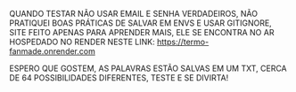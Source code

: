 QUANDO TESTAR NÃO USAR EMAIL E SENHA VERDADEIROS, NÃO PRATIQUEI BOAS PRÁTICAS DE SALVAR EM 
ENVS E USAR GITIGNORE, SITE FEITO APENAS PARA APRENDER MAIS, ELE SE ENCONTRA NO AR HOSPEDADO NO RENDER NESTE LINK: https://termo-fanmade.onrender.com


ESPERO QUE GOSTEM, AS PALAVRAS ESTÃO SALVAS EM UM TXT, CERCA DE 64 POSSIBILIDADES DIFERENTES, TESTE E SE DIVIRTA!
